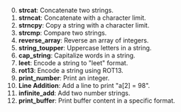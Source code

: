 0. **strcat**: Concatenate two strings.
1. **strncat**: Concatenate with a character limit.
2. **strncpy**: Copy a string with a character limit.
3. **strcmp**: Compare two strings.
4. **reverse_array**: Reverse an array of integers.
5. **string_toupper**: Uppercase letters in a string.
6. **cap_string**: Capitalize words in a string.
7. **leet**: Encode a string to "leet" format.
8. **rot13**: Encode a string using ROT13.
9. **print_number**: Print an integer.
10. **Line Addition**: Add a line to print "a[2] = 98".
11. **infinite_add**: Add two number strings.
12. **print_buffer**: Print buffer content in a specific format.
